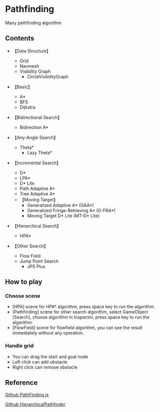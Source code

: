 # Pathfinding
Many pathfinding algorithm



## Contents

* 【Data Structure】
  * Grid
  * Navmesh
  * Visibility Graph
    * CircleVisibilityGraph



* 【Basic】
  * A*
  * BFS
  * Dijkstra
* 【Bidirectional Search】
  * Bidirection A*
* 【Any-Angle Search】
  * Theta*
    * Lazy Theta*
* 【Incremental Search】
  * D*
  * LPA*
  * D* Lite
  * Path Adaptive A*
  * Tree Adaptive A*
  * 【Moving Target】
    * Generalized Adaptive A* (GAA*)
  	* Generalized Fringe-Retrieving A* (G-FRA*)
  	* Moving Target D* Lite (MT-D* Lite)
* 【Hierarchical Search】
  * HPA*
* 【Other Search】
  * Flow Field
  * Jump Point Search
    - JPS Plus



## How to play

### Choose scene

* [HPA] scene for HPA* algorithm, press space key to run the algorithm.
* [Pathfinding] scene for other search algorithm, select GameObject [Search], choose algorithm in Inspector, press space key to run the algorithm.
* [FlowField] scene for flowfield algorithm, you can see the result immediately without any operation.

### Handle grid

- You can drag the start and goal node
- Left click can add obstacle
- Right click can remove obstacle



## Reference

[Github PathFinding.js](https://github.com/qiao/PathFinding.js)

[Github HierarchicalPathfinder](https://github.com/Rydra/HierarchicalPathfinder)
